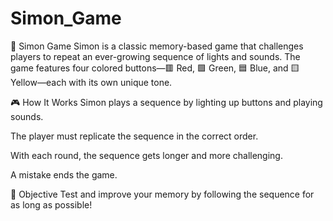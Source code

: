 # Simon_Game
🧠 Simon Game
Simon is a classic memory-based game that challenges players to repeat an ever-growing sequence of lights and sounds. The game features four colored buttons—🟥 Red, 🟩 Green, 🟦 Blue, and 🟨 Yellow—each with its own unique tone.

🎮 How It Works
Simon plays a sequence by lighting up buttons and playing sounds.

The player must replicate the sequence in the correct order.

With each round, the sequence gets longer and more challenging.

A mistake ends the game.

🎯 Objective
Test and improve your memory by following the sequence for as long as possible!
